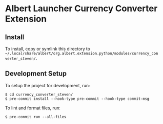 # Albert Launcher Currency Converter Extension
## Install
To install, copy or symlink this directory to `~/.local/share/albert/org.albert.extension.python/modules/currency_converter_steven/`.

## Development Setup
To setup the project for development, run:

    $ cd currency_converter_steven/
    $ pre-commit install --hook-type pre-commit --hook-type commit-msg

To lint and format files, run:

    $ pre-commit run --all-files

